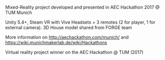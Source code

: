 Mixed-Reality project developed and presented in AEC Hackathon 2017 @ TUM Munich

Unity 5.4+, Steam VR with Vive Headsets + 3 remotes (2 for player, 1 for external camera).
3D House model shared from FORGE team

More information on http://aechackathon.com/munich/ and https://wiki.munichmakerlab.de/wiki/Hackathons


Virtual reality project winner on the AEC Hackathon @ TUM (2017)
